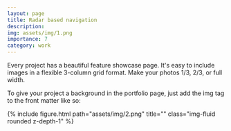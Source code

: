 ```yaml
---
layout: page
title: Radar based navigation
description: 
img: assets/img/1.png
importance: 7
category: work
---
```


Every project has a beautiful feature showcase page.
It's easy to include images in a flexible 3-column grid format.
Make your photos 1/3, 2/3, or full width.

To give your project a background in the portfolio page, just add the img tag to the front matter like so:

<div class="row">
    <div class="caption">
        {% include figure.html path="assets/img/2.png" title="" class="img-fluid rounded z-depth-1" %}
    </div>
</div>